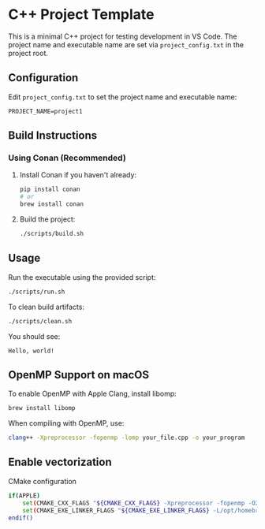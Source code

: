
# C++ Project Template

This is a minimal C++ project for testing development in VS Code. The project name and executable name are set via `project_config.txt` in the project root.

## Configuration

Edit `project_config.txt` to set the project name and executable name:

```
PROJECT_NAME=project1
```

## Build Instructions

### Using Conan (Recommended)

1. Install Conan if you haven't already:
   ```sh
   pip install conan
   # or
   brew install conan
   ```


2. Build the project:
   ```sh
   ./scripts/build.sh
   ```

## Usage

Run the executable using the provided script:

```sh
./scripts/run.sh
```

To clean build artifacts:

```sh
./scripts/clean.sh
```

You should see:
```
Hello, world!
```

## OpenMP Support on macOS
To enable OpenMP with Apple Clang, install libomp:

```sh
brew install libomp
```

When compiling with OpenMP, use:

```sh
clang++ -Xpreprocessor -fopenmp -lomp your_file.cpp -o your_program
```

## Enable vectorization

CMake configuration

```sh
if(APPLE)
    set(CMAKE_CXX_FLAGS "${CMAKE_CXX_FLAGS} -Xpreprocessor -fopenmp -O2 -Rpass=loop-vectorize -I/opt/homebrew/opt/libomp/include")
    set(CMAKE_EXE_LINKER_FLAGS "${CMAKE_EXE_LINKER_FLAGS} -L/opt/homebrew/opt/libomp/lib -lomp")
endif()
```